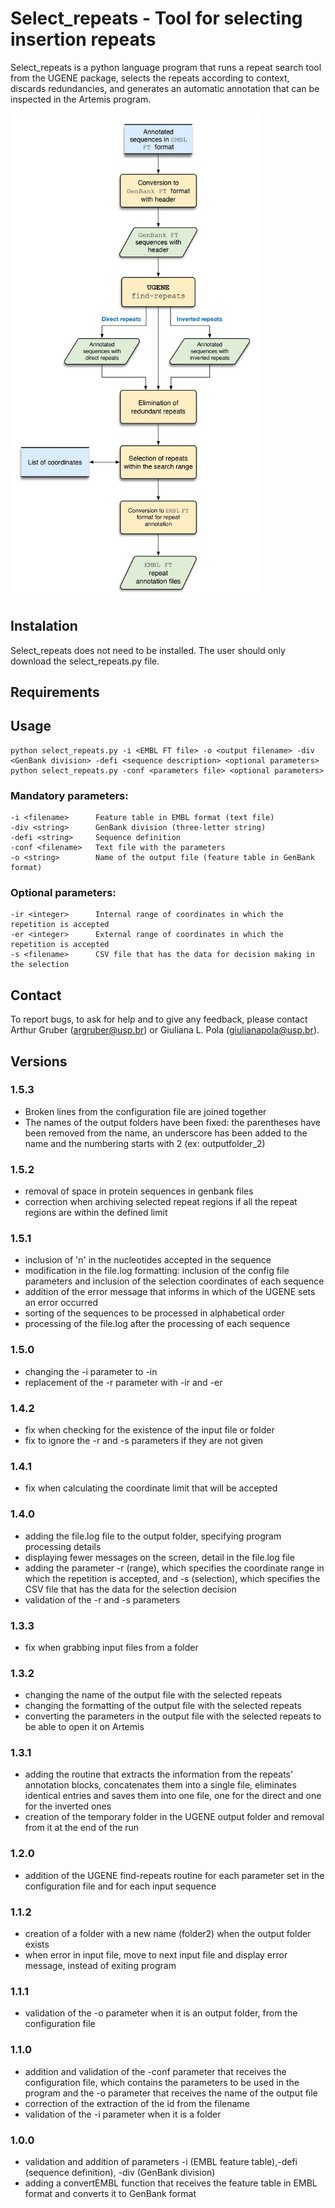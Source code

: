 # Select_repeats - Tool for selecting insertion repeats

Select_repeats is a python language program that runs a repeat search tool from the UGENE package, selects the repeats according to context, discards redundancies, and generates an automatic annotation that can be inspected in the Artemis program. 

<img src="select_repeats_pipeline.jpg" width="400" />


##   Instalation

Select_repeats does not need to be installed. The user should only download the select_repeats.py file.

## Requirements

## Usage
```
python select_repeats.py -i <EMBL FT file> -o <output filename> -div <GenBank division> -defi <sequence description> <optional parameters>
python select_repeats.py -conf <parameters file> <optional parameters>
```
### Mandatory parameters:
```
-i <filename>      Feature table in EMBL format (text file)
-div <string>      GenBank division (three-letter string)
-defi <string>     Sequence definition
-conf <filename>   Text file with the parameters
-o <string>        Name of the output file (feature table in GenBank format)
```

### Optional parameters:
```
-ir <integer>      Internal range of coordinates in which the repetition is accepted
-er <integer>      External range of coordinates in which the repetition is accepted
-s <filename>      CSV file that has the data for decision making in the selection
``` 

## Contact

To report bugs, to ask for help and to give any feedback, please contact Arthur Gruber (argruber@usp.br) or Giuliana L. Pola (giulianapola@usp.br).

## Versions

### 1.5.3
- Broken lines from the configuration file are joined together
- The names of the output folders have been fixed: the parentheses have been removed from the name, an underscore has been added to the name and the numbering starts with 2 (ex: outputfolder_2)

### 1.5.2
- removal of space in protein sequences in genbank files
- correction when archiving selected repeat regions if all the repeat regions are within the defined limit

### 1.5.1
- inclusion of 'n' in the nucleotides accepted in the sequence
- modification in the file.log formatting: inclusion of the config file parameters and inclusion of the selection coordinates of each sequence
- addition of the error message that informs in which of the UGENE sets an error occurred
- sorting of the sequences to be processed in alphabetical order
- processing of the file.log after the processing of each sequence

### 1.5.0
- changing the -i parameter to -in
- replacement of the -r parameter with -ir and -er

### 1.4.2
- fix when checking for the existence of the input file or folder
- fix to ignore the -r and -s parameters if they are not given

### 1.4.1
- fix when calculating the coordinate limit that will be accepted

### 1.4.0
- adding the file.log file to the output folder, specifying program processing details
- displaying fewer messages on the screen, detail in the file.log file 
- adding the parameter -r (range), which specifies the coordinate range in which the repetition is accepted, and -s (selection), which specifies the CSV file that has the data for the selection decision
- validation of the -r and -s parameters

### 1.3.3
- fix when grabbing input files from a folder

### 1.3.2
- changing the name of the output file with the selected repeats
- changing the formatting of the output file with the selected repeats
- converting the parameters in the output file with the selected repeats to be able to open it on Artemis

### 1.3.1
- adding the routine that extracts the information from the repeats' annotation blocks, concatenates them into a single file, eliminates identical entries and saves them into one file, one for the direct and one for the inverted ones
- creation of the temporary folder in the UGENE output folder and removal from it at the end of the run

### 1.2.0
-  addition of the UGENE find-repeats routine for each parameter set in the configuration file and for each input sequence

### 1.1.2
- creation of a folder with a new name (folder2) when the output folder exists
- when error in input file, move to next input file and display error message, instead of exiting program

### 1.1.1
- validation of the -o parameter when it is an output folder, from the configuration file

### 1.1.0
- addition and validation of the -conf parameter that receives the configuration file, which contains the parameters to be used in the program and the -o parameter that receives the name of the output file
- correction of the extraction of the id from the filename
- validation of the -i parameter when it is a folder

### 1.0.0
- validation and addition of parameters -i (EMBL feature table),-defi (sequence definition), -div (GenBank division)
- adding a convertEMBL function that receives the feature table in EMBL format and converts it to GenBank format
